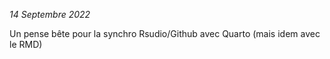 *14 Septembre 2022*   


Un pense bête pour la synchro Rsudio/Github avec Quarto (mais idem avec le RMD)